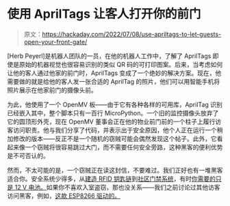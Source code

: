 # 使用 AprilTags 让客人打开你的前门

> 原文：<https://hackaday.com/2022/07/08/use-apriltags-to-let-guests-open-your-front-gate/>

[Herb Peyerl]是机器人团队的一员，在他的机器人工作中，了解了 AprilTags 即使是原始的机器视觉也很容易识别的类似 QR 码的可打印图案。后来，当考虑如何让他的客人通过他家的前门时，AprilTags 变成了一个绝妙的解决方案。现在，他需要做的就是给他的客人发一张合适的 AprilTag 的照片，他们可以用智能手机将照片展示在他家前门的摄像头前。

为此，他使用了一个 OpenMV 板——由于它有各种各样的可用库，AprilTag 识别已经嵌入其中，整个脚本只有一百行 MicroPython。一个旧的监控摄像头放弃了它的圆顶形外壳，现在 OpenMV 董事会正在他的物业前门前的一个柱子上履行访客访问职责。他与我们分享了代码，并表示出于安全原因，他个人正在运行一个稍加修改的版本——反正不是一个随机的窃贼可能会偶然发现这个帖子。此外，它看起来像一个窃贼将很容易跳过大门，而不需要任何安全旁路，这种黑客的便利优势是不可否认的。

然而，不太可能的是，一个窃贼正在读这封信，不要难过。我们正好也有一堆黑客适合你。安全系统少得多，从[建造 RFID 钥匙链](https://hackaday.com/2022/06/17/your-buildings-rfid-access-tags-might-be-really-insecure/)到[社区门禁系统](https://hackaday.com/2014/07/14/how-to-hack-your-way-into-your-own-gated-community/)，有时[你需要的只是 12 V 电池。](https://hackaday.com/2020/07/01/pop-open-your-neighbors-front-door-with-12-volts/)如果你不喜欢入室盗窃，那也没关系——我们之前讨论过其他访客访问黑客，例如，[这款 ESP8266 驱动的。](https://hackaday.com/2017/06/04/esp8266-mqtt-remote-gate-entry/)